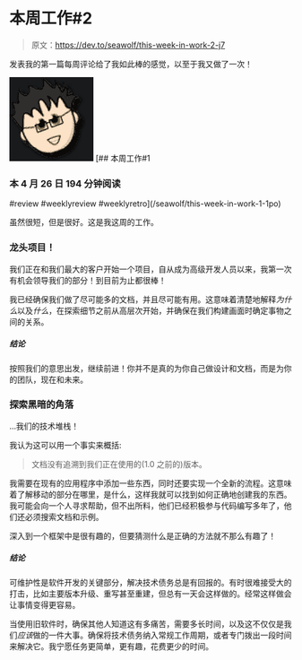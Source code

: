 # 本周工作#2

> 原文：<https://dev.to/seawolf/this-week-in-work-2-j7>

发表我的第一篇每周评论给了我如此棒的感觉，以至于我又做了一次！

[![seawolf](img/1f5833259616f617bd5b8ae6bbcb9838.png)](/seawolf) [## 本周工作#1

### 本 4 月 26 日 194 分钟阅读

#review #weeklyreview #weeklyretro](/seawolf/this-week-in-work-1-1po)

虽然很短，但是很好。这是我这周的工作。

### 龙头项目！

我们正在和我们最大的客户开始一个项目，自从成为高级开发人员以来，我第一次有机会领导我们的部分！到目前为止都很棒！

我已经确保我们做了尽可能多的文档，并且尽可能有用。这意味着清楚地解释*为什么*以及*什么*，在探索细节之前从高层次开始，并确保在我们构建画面时确定事物之间的关系。

##### 结论

按照我们的意思出发，继续前进！你并不是真的为你自己做设计和文档，而是为你的团队，现在和未来。

### 探索黑暗的角落

...我们的技术堆栈！

我认为这可以用一个事实来概括:

> 文档没有追溯到我们正在使用的(1.0 之前的)版本。

我需要在现有的应用程序中添加一些东西，同时还要实现一个全新的流程。这意味着了解移动的部分在哪里，是什么，这样我就可以找到如何正确地创建我的东西。我可能会向一个人寻求帮助，但不出所料，他们已经积极参与代码编写多年了，他们还必须搜索文档和示例。

深入到一个框架中是很有趣的，但要猜测什么是正确的方法就不那么有趣了！

##### 结论

可维护性是软件开发的关键部分，解决技术债务总是有回报的。有时很难接受大的打击，比如主要版本升级、重写甚至重建，但总有一天会这样做的。经常这样做会让事情变得更容易。

当使用旧软件时，确保其他人知道这有多痛苦，需要多长时间，以及这不仅仅是我们*应该*做的一件大事。确保将技术债务纳入常规工作周期，或者专门拨出一段时间来解决它。我宁愿任务更简单，更有趣，花费更少的时间。